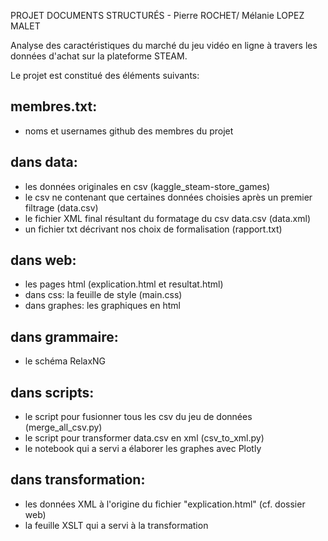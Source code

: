 PROJET DOCUMENTS STRUCTURÉS - Pierre ROCHET/ Mélanie LOPEZ MALET


Analyse des caractéristiques du marché du jeu vidéo en ligne à travers les données d'achat sur la plateforme STEAM.



Le projet est constitué des éléments suivants:
	
## membres.txt:
* noms et usernames github des membres du projet

## dans data: 
* les données originales en csv (kaggle_steam-store_games) 
* le csv ne contenant que certaines données choisies après un premier filtrage (data.csv)
* le fichier XML final résultant du formatage du csv data.csv (data.xml)
* un fichier txt décrivant nos choix de formalisation (rapport.txt)

## dans web: 
* les pages html (explication.html et resultat.html)
* dans css: la feuille de style (main.css)
* dans graphes: les graphiques en html
	
## dans grammaire:
* le schéma RelaxNG

## dans scripts:
* le script pour fusionner tous les csv du jeu de données (merge_all_csv.py)
* le script pour transformer data.csv en xml (csv_to_xml.py)
* le notebook qui a servi a élaborer les graphes avec Plotly

## dans transformation:
* les données XML à l'origine du fichier "explication.html" (cf. dossier web)
* la feuille XSLT qui a servi à la transformation
		



